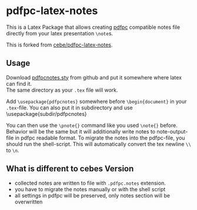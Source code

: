 pdfpc-latex-notes
=================

This is a Latex Package that allows creating [pdfpc](http://davvil.github.io/pdfpc/)
compatible notes file directly from your latex presentation `\note`s.


This is forked from [cebe/pdfpc-latex-notes](https://github.com/cebe/pdfpc-latex-notes).

Usage
-----

Download [pdfpcnotes.sty](https://raw.github.com/cebe/pdfpc-latex-notes/master/pdfpcnotes.sty)
from github and put it somewhere where latex can find it.  
The same directory as your `.tex` file will work.

Add `\usepackage{pdfpcnotes}` somewhere before `\begin{document}` in your `.tex`-file.
You can also put it in subdirectory and use \usepackage{subdir/pdfpcnotes}

You can then use the `\pnote{}` command like you used `\note{}` before.
Behavior will be the same but it will additionally write notes to note-output-file in pdfpc readable format.
To migrate the notes into the pdfpc-file, you should run the shell-script.
This will automatically convert the tex newline `\\` to `\n`.

What is different to cebes Version
---------------
- collected notes are written to file with `.pdfpc.notes` extension.
- you have to migrate the notes manually or with the shell script
- all settings in pdfpc will be preserved, only notes section will be overwritten


